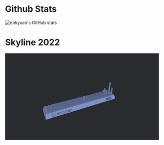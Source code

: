 # Github Stats

![enkyuan's GitHub stats](https://github-readme-stats.vercel.app/api?username=enkyuan&show_icons=true&theme=dark&hide_border=true)

# Skyline 2022

![model](github_skyline_22/model.png)
